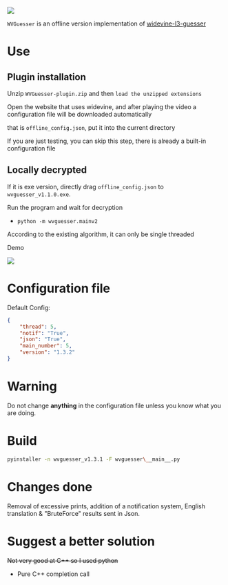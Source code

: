 ![](https://imgur.com/cSwaXxz.png)

`WVGuesser` is an offline version implementation of [widevine-l3-guesser](https://github.com/Satsuoni/widevine-l3-guesser)

# Use

## Plugin installation

Unzip `WVGuesser-plugin.zip` and then `load the unzipped extensions`

Open the website that uses widevine, and after playing the video a configuration file will be downloaded automatically

that is `offline_config.json`, put it into the current directory

If you are just testing, you can skip this step, there is already a built-in configuration file

## Locally decrypted

If it is exe version, directly drag `offline_config.json` to `wvguesser_v1.1.0.exe`.

Run the program and wait for decryption

- `python -m wvguesser.mainv2`

According to the existing algorithm, it can only be single threaded

Demo

![](https://i.imgur.com/T1Px1T9.png)

# Configuration file

Default Config:

```json
{
	"thread": 5,
	"notif": "True",
	"json": "True",
	"main_number": 5,
	"version": "1.3.2"
}
```


# Warning

Do not change **anything** in the configuration file unless you know what you are doing.


# Build

```bash
pyinstaller -n wvguesser_v1.3.1 -F wvguesser\__main__.py
```

# Changes done

Removal of excessive prints, addition of a notification system, English translation & "BruteForce" results sent in Json.

# Suggest a better solution

~~Not very good at C++ so I used python~~

- Pure C++ completion call
